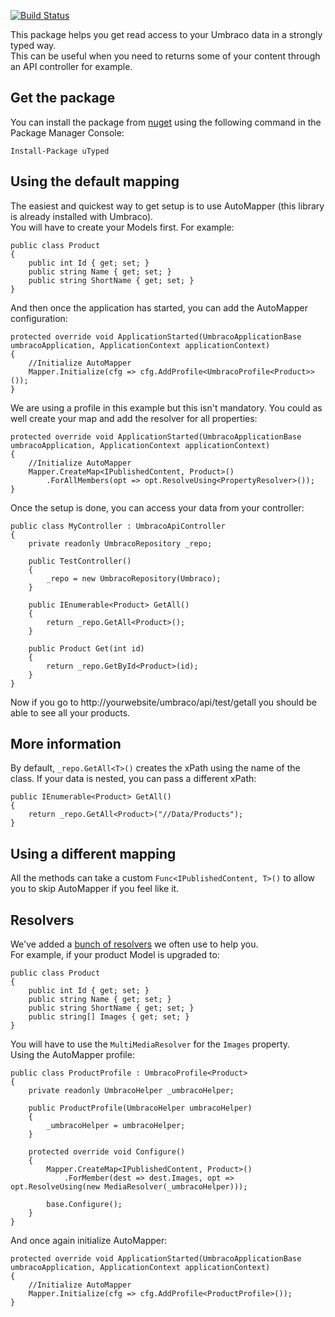 [![Build Status](https://travis-ci.org/DeepFocus/uTyped.svg?branch=master)](https://travis-ci.org/DeepFocus/uTyped)

This package helps you get read access to your Umbraco data in a strongly typed way.  
This can be useful when you need to returns some of your content through an API controller for example.

## Get the package ##

You can install the package from [nuget](https://www.nuget.org/packages/uTyped) using the following command in the Package Manager Console:

`Install-Package uTyped`

## Using the default mapping

The easiest and quickest way to get setup is to use AutoMapper (this library is already installed with Umbraco).  
You will have to create your Models first. For example:

	public class Product
    {
        public int Id { get; set; }
        public string Name { get; set; }
        public string ShortName { get; set; }
    }
	
And then once the application has started, you can add the AutoMapper configuration:

    protected override void ApplicationStarted(UmbracoApplicationBase umbracoApplication, ApplicationContext applicationContext)
    {
        //Initialize AutoMapper
        Mapper.Initialize(cfg => cfg.AddProfile<UmbracoProfile<Product>>());
    }
	
We are using a profile in this example but this isn't mandatory. You could as well create your map and add the resolver for all properties:

    protected override void ApplicationStarted(UmbracoApplicationBase umbracoApplication, ApplicationContext applicationContext)
    {
        //Initialize AutoMapper
		Mapper.CreateMap<IPublishedContent, Product>()
			.ForAllMembers(opt => opt.ResolveUsing<PropertyResolver>());
    }
	
Once the setup is done, you can access your data from your controller:

	public class MyController : UmbracoApiController
    {
        private readonly UmbracoRepository _repo;

        public TestController()
        {
            _repo = new UmbracoRepository(Umbraco);
        }

        public IEnumerable<Product> GetAll()
        {
            return _repo.GetAll<Product>();
        }

        public Product Get(int id)
        {
            return _repo.GetById<Product>(id);
        }
    }
	
Now if you go to http://yourwebsite/umbraco/api/test/getall you should be able to see all your products.

## More information

By default, `_repo.GetAll<T>()` creates the xPath using the name of the class. If your data is nested, you can pass a different xPath:

	public IEnumerable<Product> GetAll()
	{
		return _repo.GetAll<Product>("//Data/Products");
	}
	
## Using a different mapping

All the methods can take a custom `Func<IPublishedContent, T>()` to allow you to skip AutoMapper if you feel like it.

## Resolvers

We've added a [bunch of resolvers](https://github.com/DeepFocus/uType/tree/master/uTyped/Resolvers) we often use to help you.  
For example, if your product Model is upgraded to:

	public class Product
    {
        public int Id { get; set; }
        public string Name { get; set; }
        public string ShortName { get; set; }
        public string[] Images { get; set; }
    }
	
You will have to use the `MultiMediaResolver` for the `Images` property.  
Using the AutoMapper profile:

    public class ProductProfile : UmbracoProfile<Product>
    {
        private readonly UmbracoHelper _umbracoHelper;

        public ProductProfile(UmbracoHelper umbracoHelper)
        {
            _umbracoHelper = umbracoHelper;
        }

        protected override void Configure()
        {
            Mapper.CreateMap<IPublishedContent, Product>()
                .ForMember(dest => dest.Images, opt => opt.ResolveUsing(new MediaResolver(_umbracoHelper)));

            base.Configure();
        }
    }
	
And once again initialize AutoMapper:

    protected override void ApplicationStarted(UmbracoApplicationBase umbracoApplication, ApplicationContext applicationContext)
    {
        //Initialize AutoMapper
        Mapper.Initialize(cfg => cfg.AddProfile<ProductProfile>());
    }
